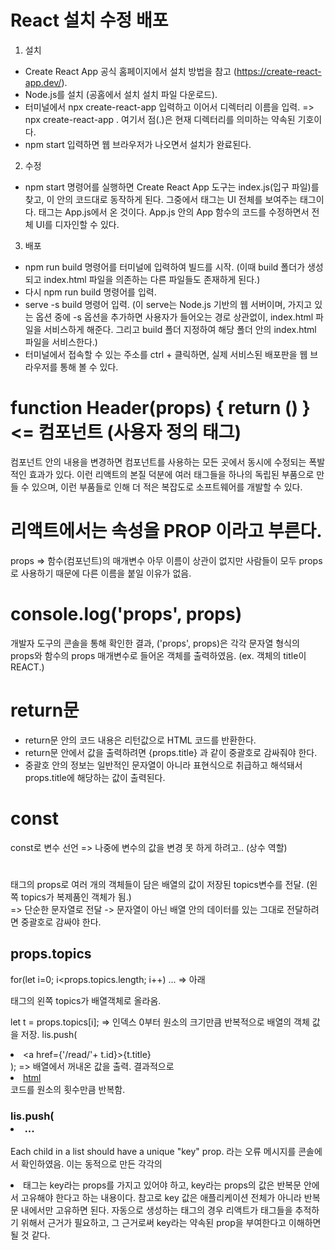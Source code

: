 # React 설치 수정 배포
1. 설치
- Create React App 공식 홈페이지에서 설치 방법을 참고 (https://create-react-app.dev/).
- Node.js를 설치 (공홈에서 설치 설치 파일 다운로드).
- 터미널에서 npx create-react-app 입력하고 이어서 디렉터리 이름을 입력.
	=> npx create-react-app .
	여기서 점(.)은 현재 디렉터리를 의미하는 약속된 기호이다.
- npm start 입력하면 웹 브라우저가 나오면서 설치가 완료된다.

2. 수정
- npm start 명령어를 실행하면 Create React App 도구는 index.js(입구 파일)를 찾고, 이 안의 코드대로 동작하게 된다. 그중에서 <App />태그는 UI 전체를 보여주는 태그이다. <App /> 태그는 App.js에서 온 것이다. App.js 안의 App 함수의 코드를 수정하면서 전체 UI를 디자인할 수 있다.

3. 배포
- npm run build 명령어를 터미널에 입력하여 빌드를 시작.
   (이때 build 폴더가 생성되고 index.html 파일을 의존하는 다른 파일들도 존재하게 된다.)
- 다시 npm run build 명령어를 입력.
- serve -s build 명령어 입력.
   (이 serve는 Node.js 기반의 웹 서버이며, 가지고 있는 옵션 중에 -s 옵션을 추가하면 사용자가 들어오는 경로 상관없이, index.html 파일을  서비스하게 해준다. 그리고  build 폴더 지정하여 해당 폴더 안의 index.html 파일을 서비스한다.)
- 터미널에서 접속할 수 있는 주소를 ctrl + 클릭하면, 실제 서비스된 배포판을 웹 브라우저를 통해 볼 수 있다.


# function Header(props) { return () }      <= 컴포넌트 (사용자 정의 태그)
컴포넌트 안의 내용을 변경하면 컴포넌트를 사용하는 모든 곳에서 동시에 수정되는 폭발적인 효과가 있다. 이런 리액트의 본질 덕분에 여러 태그들을 하나의 독립된 부품으로 만들 수 있으며, 이런 부품들로 인해 더 적은 복잡도로 소프트웨어를 개발할 수 있다.


# 리액트에서는 속성을 PROP 이라고 부른다.
props => 함수(컴포넌트)의 매개변수
아무 이름이 상관이 없지만 사람들이 모두 props로 사용하기 때문에 다른 이름을 붙일 이유가 없음.


# console.log('props', props) 
개발자 도구의 콘솔을 통해 확인한 결과,
('props', props)은 각각 문자열 형식의 props와 함수의 props 매개변수로 들어온 객체를 출력하였음. (ex. 객체의 title이 REACT.)


# return문
- return문 안의 코드 내용은 리턴값으로 HTML 코드를 반환한다.
- return문 안에서 값을 출력하려면 {props.title} 과 같이 중괄호로 감싸줘야 한다.
- 중괄호 안의 정보는 일반적인 문자열이 아니라 표현식으로 취급하고 해석돼서 props.title에 해당하는 값이 출력된다.


# const
const로 변수 선언 => 나중에 변수의 값을 변경 못 하게 하려고.. (상수 역할)


# <Nav topics={topics}></Nav>
<Nav> 태그의 props로 여러 개의 객체들이 담은 배열의 값이 저장된 topics변수를 전달. (왼쪽 topics가 복제품인 객체가 됨.)

<Nav topics='topics'></Nav> => 단순한 문자열로 전달
-> 문자열이 아닌 배열 안의 데이터를 있는 그대로 전달하려면 중괄호로 감싸야 한다.


# props.topics
for(let i=0; i<props.topics.length; i++) ...
=> 아래 <Nav>태그의 왼쪽 topics가 배열객체로 올라옴.

let t = props.topics[i]; 
=> 인덱스 0부터 원소의 크기만큼 반복적으로 배열의 객체 값을 저장.
    lis.push(<li key={t.id}><a href={'/read/'+ t.id}>{t.title}</a></li>);
=> 배열에서 꺼내온 값을 출력.
결과적으로 <li><a href="/read/1">html</a></li> 코드를 원소의 횟수만큼 반복함.

# lis.push(<li key={t.id}> ...
Each child in a list should have a unique "key" prop. 라는
오류 메시지를 콘솔에서 확인하였음.
이는 동적으로 만든 각각의 <li>태그는 key라는 props를 가지고 있어야 하고, key라는 props의 값은 반복문 안에서 고유해야 한다고 하는 내용이다. 참고로 key 값은 애플리케이션 전체가 아니라 반복문 내에서만 고유하면 된다.
자동으로 생성하는 태그의 경우 리액트가 태그들을 추적하기 위해서 근거가 필요하고, 그 근거로써 key라는 약속된 prop을 부여한다고 이해하면 될 것 같다.
